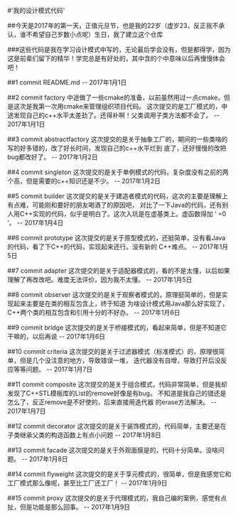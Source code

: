 ﻿﻿#'我的设计模式代码'

##今天是2017年的第一天，正值元旦节，也是我的22岁（虚岁23，反正我不承认，谁不希望自己岁数小点呢）生日，我了建立这个仓库

###这些代码是我在学习设计模式中写的，无论最后学会没有，但是都得学，因为这是前辈们留下的精华！学完总是有好处的，其中含的个中意味以后再慢慢体会吧！

##1 commit README.md
	-- 2017年1月1日

##2 commit factory
	中途做了一些cmake的准备，以前虽然用过一点cmake，但是这次是我第一次用cmake来管理组织项目代码。
	这次提交的是工厂模式的，中途发现自己的c++水平太差劲了。还得补啊！父类调用子类方法都不会了。
	-- 2017年1月1日

##3 commit abstractfactory
	这次提交的是关于抽象工厂的，期间的一些类啥的写的好多错的，改了好长时间，发现自己的c++水平烂到
	底了，还好慢慢的改把bug都改好了。
	-- 2017年1月2日

##4 commit singleton
	这次提交的是关于单例模式的代码，复杂度没有之前的两个高，但是需要的c++知识还是不少。
	-- 2017年1月2日

##5 commit builder
	这次提交的是关于建造者模式的代码，这次的主要是理解上有点难，可能刚和要好的朋友喝酒了的原因吧，
	对比了一下Java的代码，还有别人用C++实现的代码，似乎是明白了。这次入坑是在虚基类上。虚函数得加 
	‘ =0 ’。
	-- 2017年1月4日

##6 commit prototype
	这次提交的是关于原型模式的，还挺简单，没有看Java的代码，看了下C++的代码，实现起来还行。没有新的
	C++难点。
	-- 2017年1月5日

##7 commit adapter 
	这次提交的是关于适配器模式的，看的不是太懂，以后如果理解了再改改吧。难度无法评价，因为我不太懂。
	-- 2017年1月5日

##8 commit observer
	这次提交的是关于观察者模式的，原理挺简单的，但是实现起来主要是在类的相互包含上，终于知道
	为啥设计模式用Java那么好实现了，C++两个类的相互包含和引用十分的不好办。
	-- 2017年1月6日

##9 commit bridge
	这次提交的是关于桥接模式的，看起来简单，但是不知道它干嘛的，以后再说
	-- 2017年1月6日

##10 commit criteria
	这次提交的是关于过滤器模式（标准模式）的，原理很简单，但是几个没注意的地方，导致错误一堆，
	迭代器没有自增，导致打开后没反应等等问题。
	-- 2017年1月7日

##11 commit composite
	这次提交的是关于组合模式，代码非常简单，但是我却发现了C++STL模板库的List的remove好像是有bug。
	不知道是我自己的错还是怎么了，反正remove是不好使的，后来直接用迭代器
	的erase方法解决。
	-- 2017年1月7日

##12 commit decorator
	这次提交的是关于装饰模式的，代码简单，主要还是在子类继承父类的构造函数上有点小问题
	-- 2017年1月8日

##13 commit facade
	这次提交的是关于外观面膜是的，代码十分简单。没啥问题。
	-- 2017年1月8日

##14 commit flyweight
	这次提交的是关于享元模式的，很简单，但是我感觉它和工厂模式那么像呢，甚至比工厂还工厂！
	-- 2017年1月9日

##15 commit proxy
	这次提交的是关于代理模式的，我自己编的案例，感觉有点扯，但是功能是那么回事。
	-- 2017年1月9日
